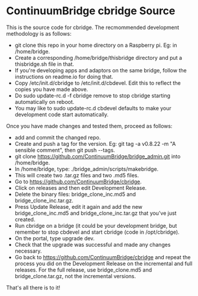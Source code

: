 ContinuumBridge cbridge Source
==============================

This is the source code for cbridge. The recmommended development methodology is as follows:

* git clone this repo in your home directory on a Raspberry pi. Eg: in /home/bridge.
* Create a corresponding /home/bridge/thisbridge directory and put a thisbridge.sh file in that.
* If you're developing apps and adaptors on the same bridge, follow the instructions on readme.io for doing that.
* Copy /etc/init.d/cbridge to /etc/init.d/cbdevel. Edit this to reflect the copies you have made above.
* Do sudo update-rc.d -f cbridge remove to stop cbridge starting automatically on reboot.
* You may like to sudo update-rc.d cbdevel defaults to make your development code start automatically.

Once you have made changes and tested them, proceed as follows:

* add and commit the changed repo.
* Create and push a tag for the version. Eg: git tag -a v0.8.22 -m "A sensible comment", then git push --tags.
* git clone https://github.com/ContinuumBridge/bridge_admin.git into /home/bridge.
* In /home/bridge, type: ./bridge_admin/scripts/makebridge.
* This will create two .tar.gz files and two .md5 files.
* Go to https://github.com/ContinuumBridge/cbridge.
* Click on releases and then edit Development Release.
* Delete the binary files: bridge_clone_inc.md5 and bridge_clone_inc.tar.gz.
* Press Update Release, edit it again and add the new bridge_clone_inc.md5 and bridge_clone_inc.tar.gz that you've just created.
* Run cbridge on a bridge (it could be your development bridge, but remember to stop cbdevel and start cbridge (code in /opt/cbridge).
* On the portal, type upgrade dev.
* Check that the upgrade was successful and made any changes necessary.
* Go back to https://github.com/ContinuumBridge/cbridge and repeat the process you did on the Development Release on the incremental and full releases. For the full release, use bridge_clone.md5 and bridge_clone.tar.gz, not the incremental versions.

That's all there is to it!

